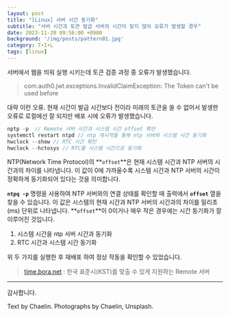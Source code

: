 ```yaml
---
layout: post
title: "[Linux] 서버 시간 동기화"
subtitle: "서버 시간과 토큰 발급 서버의 시간이 맞지 않아 오류가 발생할 경우"
date: 2023-11-20 09:56:00 +0900
background: '/img/posts/pattern01.jpg'
category: T∙I∙L
tags: [linux]
---
```


서버에서 웹을 띄워 실행 시키는데 토큰 검증 과정 중 오류가 발생했습니다. 

> com.auth0.jwt.exceptions.InvalidClaimException: The Token can't be used before

대략 이런 오류. 현재 시간이 발급 시간보다 전이라 미래의 토큰을 쓸 수 없어서 발생한 오류로 로컬에선 잘 되지만 배포 시에 오류가 발생했습니다.

```jsx
nptp -p  // Remote 서버 시간과 시스템 시간 offset 확인
systemctl restart ntpd // ntp 재시작을 통해 ntp 서버와 시스템 시간 동기화
hwclock --show // RTC 시간 확인
hwclock --hctosys // RTC를 시스템 시간으로 동기화
```

NTP(Network Time Protocol)의 **`offset`**은 현재 시스템 시간과 NTP 서버의 시간과의 차이를 나타냅니다. 이 값이 0에 가까울수록 시스템 시간과 NTP 서버의 시간이 정확하게 동기화되어 있다는 것을 의미합니다.

**`ntpq -p`** 명령을 사용하여 NTP 서버와의 연결 상태를 확인할 때 출력에서 **`offset`** 열을 찾을 수 있습니다. 이 값은 시스템의 현재 시간과 NTP 서버의 시간과의 차이를 밀리초(ms) 단위로 나타냅니다. **`offset`**이 0이거나 매우 작은 경우에는 시간 동기화가 잘 이루어진 것입니다.

1. 시스템 시간을 ntp 서버 시간과 동기화 
2. RTC 시간과 시스템 시간 동기화

위 두 가지를 실행한 후 재배포 하여 정상 작동을 확인할 수 있었습니다.

> [time.bora.net](http://time.bora.net) : 한국 표준시(KST)를 맞출 수 있게 지원하는 Remote 서버

*****

감사합니다.

<p class = "placeholder">Text by Chaelin. Photographs by Chaelin, Unsplash.</p>

